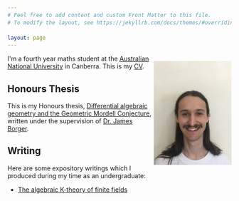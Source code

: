 ```yaml
---
# Feel free to add content and custom Front Matter to this file.
# To modify the layout, see https://jekyllrb.com/docs/themes/#overriding-theme-defaults

layout: page
---
```


<div>
    <p style="float: right;"><img src="/picture/IMG_4109_5.JPG"> </p>
    <p> I'm a fourth year maths student at the <a href="https://www.anu.edu.au/">Australian National University</a> in Canberra. This is my <a href="/cv/callum_sutton_CV.pdf">CV</a>. </p>  
</div>


## Honours Thesis
This is my Honours thesis, [Differential algebraic geometry and the Geometric Mordell Conjecture][my_thesis], written under the supervision of [Dr. James Borger][jim]. 

## Writing
Here are some expository writings which I produced during my time as an undergraduate: 

* [The algebraic K-theory of finite fields][K-theory]


[my_cv]: /cv/callum_sutton_CV.pdf
[my_thesis]: /thesis/thesis.pdf
[K-theory]: /writing/the_algebraic_K_theory_of_finite_fields.pdf
[ANU]: https://www.anu.edu.au/
[jim]: https://maths-people.anu.edu.au/~borger/